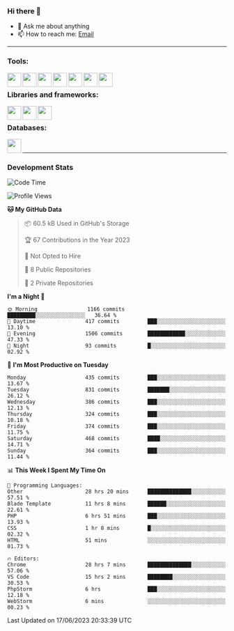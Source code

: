 ### Hi there 👋

- 💬 Ask me about anything
- 📫 How to reach me: [Email]

---

### Tools:
<img align='left' height="32" width="32" src="https://cdn.jsdelivr.net/npm/simple-icons@4.8.0/icons/phpstorm.svg" />
<img align='left' height="32" width="32" src="https://cdn.jsdelivr.net/npm/simple-icons@4.8.0/icons/webstorm.svg" />
<img align='left' height="32" width="32" src="https://cdn.jsdelivr.net/npm/simple-icons@4.8.0/icons/visualstudiocode.svg" />
<img align='left' height="32" width="32" src="https://cdn.jsdelivr.net/npm/simple-icons@4.8.0/icons/sublimetext.svg" />
<img align='left' height="32" width="32" src="https://cdn.jsdelivr.net/npm/simple-icons@4.8.0/icons/laragon.svg" />
<img align='left' height="32" width="32" src="https://cdn.jsdelivr.net/npm/simple-icons@4.8.0/icons/docker.svg" />
<img align='left' height="32" width="32" src="https://cdn.jsdelivr.net/npm/simple-icons@4.8.0/icons/amazonaws.svg" />
<br>

### Libraries and frameworks:
<img align='left' height="32" width="32" src="https://cdn.jsdelivr.net/npm/simple-icons@4.8.0/icons/laravel.svg" />
<img align='left' height="32" width="32" src="https://cdn.jsdelivr.net/npm/simple-icons@4.8.0/icons/vue-dot-js.svg" />
<img align='left' height="32" width="32" src="https://cdn.jsdelivr.net/npm/simple-icons@4.8.0/icons/jquery.svg" />
<br>

### Databases:
<img align='left' height="32" width="32" src="https://cdn.jsdelivr.net/npm/simple-icons@4.8.0/icons/mysql.svg" />
<br>

---
### Development Stats
<!--START_SECTION:waka-->
![Code Time](http://img.shields.io/badge/Code%20Time-1%2C816%20hrs%2026%20mins-blue)

![Profile Views](http://img.shields.io/badge/Profile%20Views-0-blue)

**🐱 My GitHub Data** 

> 📦 60.5 kB Used in GitHub's Storage 
 > 
> 🏆 67 Contributions in the Year 2023
 > 
> 🚫 Not Opted to Hire
 > 
> 📜 8 Public Repositories 
 > 
> 🔑 2 Private Repositories 
 > 
**I'm a Night 🦉** 

```text
🌞 Morning                1166 commits        █████████░░░░░░░░░░░░░░░░   36.64 % 
🌆 Daytime                417 commits         ███░░░░░░░░░░░░░░░░░░░░░░   13.10 % 
🌃 Evening                1506 commits        ████████████░░░░░░░░░░░░░   47.33 % 
🌙 Night                  93 commits          █░░░░░░░░░░░░░░░░░░░░░░░░   02.92 % 
```
📅 **I'm Most Productive on Tuesday** 

```text
Monday                   435 commits         ███░░░░░░░░░░░░░░░░░░░░░░   13.67 % 
Tuesday                  831 commits         ███████░░░░░░░░░░░░░░░░░░   26.12 % 
Wednesday                386 commits         ███░░░░░░░░░░░░░░░░░░░░░░   12.13 % 
Thursday                 324 commits         ███░░░░░░░░░░░░░░░░░░░░░░   10.18 % 
Friday                   374 commits         ███░░░░░░░░░░░░░░░░░░░░░░   11.75 % 
Saturday                 468 commits         ████░░░░░░░░░░░░░░░░░░░░░   14.71 % 
Sunday                   364 commits         ███░░░░░░░░░░░░░░░░░░░░░░   11.44 % 
```


📊 **This Week I Spent My Time On** 

```text
💬 Programming Languages: 
Other                    28 hrs 20 mins      ██████████████░░░░░░░░░░░   57.51 % 
Blade Template           11 hrs 8 mins       ██████░░░░░░░░░░░░░░░░░░░   22.61 % 
PHP                      6 hrs 51 mins       ███░░░░░░░░░░░░░░░░░░░░░░   13.93 % 
CSS                      1 hr 8 mins         █░░░░░░░░░░░░░░░░░░░░░░░░   02.32 % 
HTML                     51 mins             ░░░░░░░░░░░░░░░░░░░░░░░░░   01.73 % 

🔥 Editors: 
Chrome                   28 hrs 7 mins       ██████████████░░░░░░░░░░░   57.06 % 
VS Code                  15 hrs 2 mins       ████████░░░░░░░░░░░░░░░░░   30.53 % 
PhpStorm                 6 hrs               ███░░░░░░░░░░░░░░░░░░░░░░   12.18 % 
WebStorm                 6 mins              ░░░░░░░░░░░░░░░░░░░░░░░░░   00.23 % 
```


 Last Updated on 17/06/2023 20:33:39 UTC
<!--END_SECTION:waka-->

[huyviet]: https://huyviet.vn/
[EMAIl]: https://mail.google.com/mail/u/0/?fs=1&tf=cm&source=mailto&to=huynguyenviet0110@gmail.com
